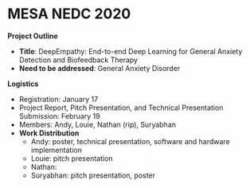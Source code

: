 # MESA NEDC 2020
**Project Outline** 
  - **Title**: DeepEmpathy: End-to-end Deep Learning for General Anxiety Detection and Biofeedback Therapy 
  - **Need to be addressed**: General Anxiety Disorder
  
**Logistics**
  - Registration: January 17
  - Project Report, Pitch Presentation, and Technical Presentation Submission: February 19
  - Members: Andy, Louie, Nathan (rip), Suryabhan
  - **Work Distribution**
    - Andy: poster, technical presentation, software and hardware implementation
    - Louie: pitch presentation
    - Nathan:
    - Suryabhan: pitch presentation, poster
    

  
  
